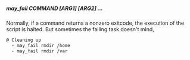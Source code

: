 ##### may_fail COMMAND [ARG1] [ARG2] ...

Normally, if a command returns a nonzero exitcode, the execution of the script is halted.
But sometimes the failing task doesn't mind,

```bash
@ Cleaning up
  - may_fail rmdir /home
  - may_fail rmdir /var
```


